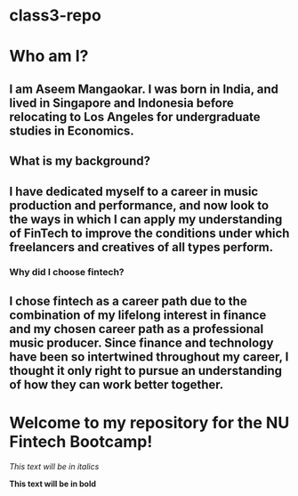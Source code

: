 # class3-repo
 # **Who am I?** 
I am Aseem Mangaokar.
I was born in India, and lived in Singapore and Indonesia before relocating to Los Angeles for undergraduate studies in Economics.
---
## **What is my background?** 
I have dedicated myself to a career in music production and performance, and now look to the ways in which I can apply my understanding of FinTech to improve the conditions under which freelancers and creatives of all types perform.
---
### **Why did I choose fintech?** 
I chose fintech as a career path due to the combination of my lifelong interest in finance and my chosen career path as a professional music producer. Since finance and technology have been so intertwined throughout my career, I thought it only right to pursue an understanding of how they can work better together.
---
# Welcome to my repository for the NU Fintech Bootcamp!

*This text will be in italics*

**This text will be in bold**